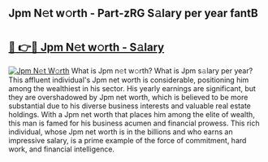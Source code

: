 ## Jpm N𝚎t w𝚘rth - Part-zRG S𝚊lary per year fantB

# <h2><a href="http://gc1rq2z.nevu.top/?p=Jpm">🔗 👉🔴 Jpm N𝚎t w𝚘rth - S𝚊lary</a></h2>

[![Jpm N𝚎t W𝚘rth](https://i.imgur.com/Oavwk0R.jpeg)](http://gc1rq2z.nevu.top/?p=Jpm)
What is Jpm n𝚎t w𝚘rth? What is Jpm s𝚊lary per year?
This affluent individual's Jpm net worth is considerable, positioning him among the wealthiest in his sector. His yearly earnings are significant, but they are overshadowed by Jpm net worth, which is believed to be more substantial due to his diverse business interests and valuable real estate holdings. With a Jpm net worth that places him among the elite of wealth, this man is famed for his business acumen and financial prowess. This rich individual, whose Jpm net worth is in the billions and who earns an impressive salary, is a prime example of the force of commitment, hard work, and financial intelligence.
